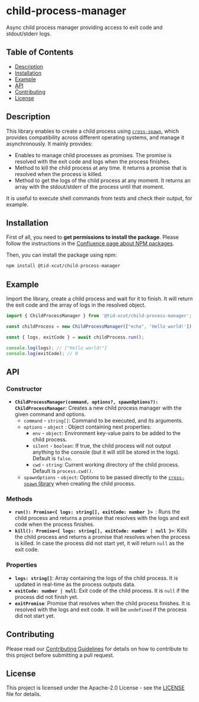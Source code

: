 # child-process-manager

Async child process manager providing access to exit code and stdout/stderr logs.

## Table of Contents

- [Description](#description)
- [Installation](#installation)
- [Example](#example)
- [API](./API.md)
- [Contributing](#contributing)
- [License](#license)

## Description

This library enables to create a child process using [`cross-spawn`](https://github.com/moxystudio/node-cross-spawn), which provides compatibility across different operating systems, and manage it asynchronously. It mainly provides:

* Enables to manage child processes as promises. The promise is resolved with the exit code and logs when the process finishes.
* Method to kill the child process at any time. It returns a promise that is resolved when the process is killed.
* Method to get the logs of the child process at any moment. It returns an array with the stdout/stderr of the process until that moment.

It is useful to execute shell commands from tests and check their output, for example.

## Installation

First of all, you need to __get permissions to install the package__. Please follow the instructions in the [Confluence page about NPM packages](https://confluence.tid.es/display/CTO/%5BCross%5D+NPM+Packages).

Then, you can install the package using npm:

```bash
npm install @tid-xcut/child-process-manager
```

## Example

Import the library, create a child process and wait for it to finish. It will return the exit code and the array of logs in the resolved object.

```js title="Example"
import { ChildProcessManager } from '@tid-xcut/child-process-manager';

const childProcess = new ChildProcessManager(["echo", 'Hello world!']);

const { logs, exitCode } = await childProcess.run();

console.log(logs); // ["Hello world!"]
console.log(exitCode); // 0
```

## API

### Constructor

* __`ChildProcessManager(command, options?, spawnOptions?): ChildProcessManager`__: Creates a new child process manager with the given command and options.
  * `command` - `string[]`: Command to be executed, and its arguments.
  * `options` - `object` : Object containing next properties:
      * `env` - `object`: Environment key-value pairs to be added to the child process.
      * `silent` - `boolean`: If true, the child process will not output anything to the console (but it will still be stored in the logs). Default is `false`.
      * `cwd` - `string`: Current working directory of the child process. Default is `process.cwd()`.
  * `spawnOptions` - `object`: Options to be passed directly to the [`cross-spawn` library](https://github.com/moxystudio/node-cross-spawn) when creating the child process.
      
### Methods

* __`run(): Promise<{ logs: string[], exitCode: number }> `__: Runs the child process and returns a promise that resolves with the logs and exit code when the process finishes.
* __`kill(): Promise<{ logs: string[], exitCode: number | null }>`__: Kills the child process and returns a promise that resolves when the process is killed. In case the process did not start yet, it will return `null` as the exit code.

### Properties

* __`logs: string[]`__: Array containing the logs of the child process. It is updated in real-time as the process outputs data.
* __`exitCode: number | null`__: Exit code of the child process. It is `null` if the process did not finish yet.
* __`exitPromise`__: Promise that resolves when the child process finishes. It is resolved with the logs and exit code. It will be `undefined` if the process did not start yet.

## Contributing

Please read our [Contributing Guidelines](./CONTRIBUTING.md) for details on how to contribute to this project before submitting a pull request.

## License

This project is licensed under the Apache-2.0 License - see the [LICENSE](./LICENSE) file for details.
